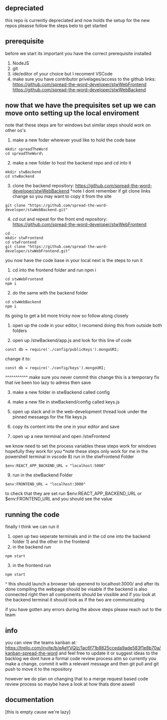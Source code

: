 ## depreciated
this repo is currently depreciated and now holds the setup for the new repos pleasse follow the steps belo to get started

## prerequisite
before we start its important you have the correct prerequisite installed

1) NodeJS 
2) git 
3) ide/editor of your choice but I recoment VSCode
4) make sure you have contributor privelages/access to the github links:
https://github.com/spread-the-word-developer/stwWebFrontend
https://github.com/spread-the-word-developer/stwWebBackend

## now that we have the prequisites set up we can move onto setting up the local enviroment
note that these steps are for windows but similar steps should work on other os's

1) make a new foder wherever youd like to hold the code base

```
mkdir spreadTheWord
cd spreadTheWord\
```

2) make a new folder to host the backend repo and cd into it 
```
mkdir stwBackend
cd stwBackend
```
3) clone the backend repository: https://github.com/spread-the-word-developer/stwWebBackend
*note I dont remember if git clone links change so you may want to copy it from the site
```
git clone "https://github.com/spread-the-word-developer/stwWebBackend.git"
```
4) cd out and repeat for the front end repository: https://github.com/spread-the-word-developer/stwWebFrontend
```
cd ..
mkdir stwFrontend
cd stwFrontend
git clone "https://github.com/spread-the-word-developer/stwWebFrontend.git"
```
you now have the code base in your local next is the steps to run it
1) cd into the frontend folder and run npm i
```
cd stwWebFrontend 
npm i
```
2) do the same with the backend folder 
```
cd stwWebBackend 
npm i
```
its going to get a bit more tricky now so follow along closely

1) open up the code in your editor, I recomend doing this from outside both folders

2) open up /stwBackend/app.js and look for this line of code
```
const db = require('./config/publicKeys').mongoURI;
```
change it to:
```
const db = require('./config/keys').mongoURI;
```
^^^^^^^^^^^ make sure you never commit this change this is a temporary fix that ive been too lazy to adress
then save

3) make a new folder in stwBackend called config

4) make a new file in stwBackend/config called keys.js

5) open up slack and in the web-development thread look under the pinned messaegs for the file keys.js

6) copy its content into the one in your editor and save

7) open up a new terminal and open /stwFrontend

we know need to set the process variables these steps work for windows hopefully they work for you
*note these steps only work for me in the powershell terminal in vscode
8) run in the stwFrontend Folder
```
$env:REACT_APP_BACKEND_URL = "localhost:5000"
```
9) run in the stwBackend Folder
```
$env:FRONTEND_URL = "localhost:3000"
```
to check that they are set run $env:REACT_APP_BACKEND_URL or $env:FRONTEND_URL and you should see the value 

## running the code

finally I think we can run it
1) open up two seperate terminals and in the cd one into the backend folder 1) and the other in the frontend
2) in the backend run
```
npm start 
```
3) in the frontend run 
```
npm start 
```
^ this should launch a browser tab openend to localhost:3000/ and after its done compiling the webpage should be visable
if the backend is also connected right then all components should be vissible and if you look at the backend terminal it should look as if the two are communicating

if you have gotten any errors during the above steps please reach out to the team

## info 

you can view the teams kanban at: https://trello.com/invite/b/eAeYVQlz/1ac6f71b8825cceda9ade583f1e8b70a/kanban-spread-the-word
and feel free to update it or suggest ideas to the backlog
we dont have a formal code review process atm so currently you make a change, commit it with a relevant message and then git pull and git push to move it to the repository

however we do plan on changing that to a merge request based code review process so maybe have a look at how thats done aswell

## documentation

[this is empty cause we're lazy]
















